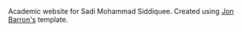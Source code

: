 Academic website for Sadi Mohammad Siddiquee. Created using [Jon Barron's](https://jonbarron.info/) template.